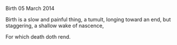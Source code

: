 Birth
05 March 2014

Birth is a slow and painful thing,
a tumult,
longing toward an end,
but staggering,
a shallow wake
of nascence,

For which death doth rend.
